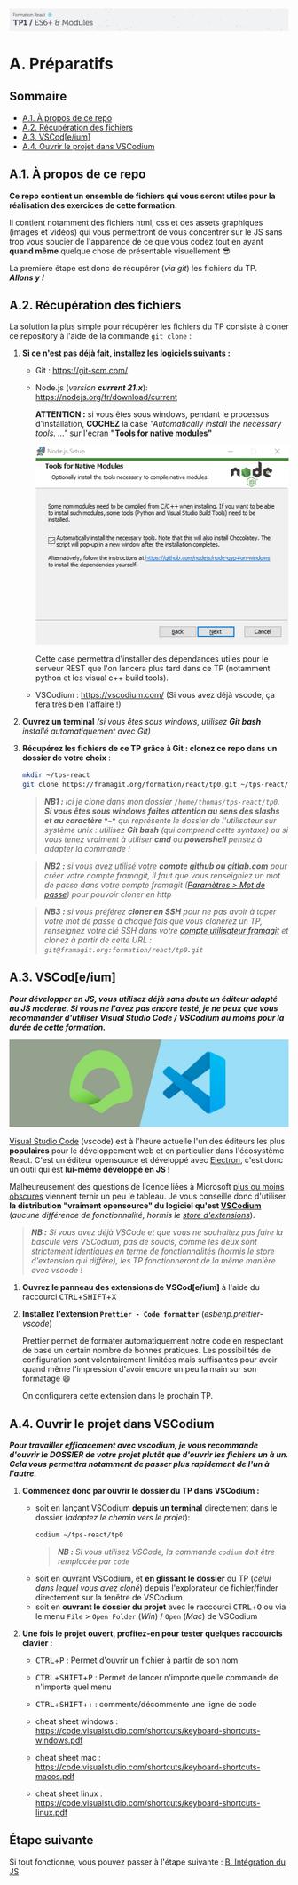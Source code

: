 <img src="images/readme/header-small.jpg" >

# A. Préparatifs <!-- omit in toc -->

## Sommaire <!-- omit in toc -->
- [A.1. À propos de ce repo](#a1-à-propos-de-ce-repo)
- [A.2. Récupération des fichiers](#a2-récupération-des-fichiers)
- [A.3. VSCod\[e/ium\]](#a3-vscodeium)
- [A.4. Ouvrir le projet dans VSCodium](#a4-ouvrir-le-projet-dans-vscodium)

## A.1. À propos de ce repo

**Ce repo contient un ensemble de fichiers qui vous seront utiles pour la réalisation des exercices de cette formation.**

Il contient notamment des fichiers html, css et des assets graphiques (images et vidéos) qui vous permettront de vous concentrer sur le JS sans trop vous soucier de l'apparence de ce que vous codez tout en ayant **quand même** quelque chose de présentable visuellement 😎

La première étape est donc de récupérer (_via git_) les fichiers du TP.<br>
_**Allons y !**_

## A.2. Récupération des fichiers

La solution la plus simple pour récupérer les fichiers du TP consiste à cloner ce repository à l'aide de la commande `git clone` :

1. **Si ce n'est pas déjà fait, installez les logiciels suivants :**
	- Git : https://git-scm.com/
	- Node.js (_version **current 21.x**_): https://nodejs.org/fr/download/current

		**ATTENTION :** si vous êtes sous windows, pendant le processus d'installation, **COCHEZ** la case _"Automatically install the necessary tools. ..."_ sur l'écran **"Tools for native modules"**

		<img src="images/readme/node-install.png" >

		Cette case permettra d'installer des dépendances utiles pour le serveur REST que l'on lancera plus tard dans ce TP (notamment python et les visual c++ build tools).

	- VSCodium : https://vscodium.com/ (Si vous avez déjà vscode, ça fera très bien l'affaire !)

2. **Ouvrez un terminal** *(si vous êtes sous windows, utilisez **Git bash** installé automatiquement avec Git)*

3. **Récupérez les fichiers de ce TP grâce à Git : clonez ce repo dans un dossier de votre choix** :
	```bash
	mkdir ~/tps-react
	git clone https://framagit.org/formation/react/tp0.git ~/tps-react/tp0
	```
	> _**NB1 :** ici je clone dans mon dossier `/home/thomas/tps-react/tp0`. **Si vous êtes sous windows faites attention au sens des slashs et au caractère `"~"`** qui représente le dossier de l'utilisateur sur système unix : utilisez **Git bash** (qui comprend cette syntaxe) ou si vous tenez vraiment à utiliser **cmd** ou **powershell** pensez à adapter la commande !_

	> _**NB2 :** si vous avez utilisé votre **compte github ou gitlab.com** pour créer votre compte framagit, il faut que vous renseigniez un mot de passe dans votre compte framagit ([Paramètres > Mot de passe](https://framagit.org/-/profile/password/edit)) pour pouvoir cloner en http_

	> _**NB3 :** si vous préférez **cloner en SSH** pour ne pas avoir à taper votre mot de passe à chaque fois que vous clonerez un TP, renseignez votre clé SSH dans votre [compte utilisateur framagit](https://framagit.org/-/profile/keys) et clonez à partir de cette URL : `git@framagit.org:formation/react/tp0.git`_

## A.3. VSCod\[e/ium\]

_**Pour développer en JS, vous utilisez déjà sans doute un éditeur adapté au JS moderne. Si vous ne l'avez pas encore testé, je ne peux que vous recommander d'utiliser Visual Studio Code / VSCodium au moins pour la durée de cette formation.**_

<img src="images/readme/vscode-ium.jpg" />

[Visual Studio Code](https://code.visualstudio.com/) (vscode) est à l'heure actuelle l'un des éditeurs les plus **populaires** pour le développement web et en particulier dans l'écosystème React. C'est un éditeur opensource et développé avec [Electron](https://electronjs.org/), c'est donc un outil qui est **lui-même développé en JS !**

Malheureusement des questions de licence liées à Microsoft [plus ou moins obscures](https://vscodium.com/#why) viennent ternir un peu le tableau. Je vous conseille donc d'utiliser **la distribution "vraiment opensource" du logiciel qu'est [VSCodium](https://vscodium.com/)** (_aucune différence de fonctionnalité, hormis le [store d'extensions](https://github.com/VSCodium/vscodium/blob/master/DOCS.md#extensions-marketplace)_).

> _**NB :** Si vous avez déjà VSCode et que vous ne souhaitez pas faire la bascule vers VSCodium, pas de soucis, comme les deux sont strictement identiques en terme de fonctionnalités (hormis le store d'extension qui diffère), les TP fonctionneront de la même manière avec vscode !_


1. **Ouvrez le panneau des extensions de VSCod[e/ium]** à l'aide du raccourci <kbd>CTRL</kbd>+<kbd>SHIFT</kbd>+<kbd>X</kbd>

1. **Installez l'extension `Prettier - Code formatter`** (_esbenp.prettier-vscode_)

	Prettier permet de formater automatiquement notre code en respectant de base un certain nombre de bonnes pratiques. Les possibilités de configuration sont volontairement limitées mais suffisantes pour avoir quand même l'impression d'avoir encore un peu la main sur son formatage 😄

	On configurera cette extension dans le prochain TP.

## A.4. Ouvrir le projet dans VSCodium

_**Pour travailler efficacement avec vscodium, je vous recommande d'ouvrir le DOSSIER de votre projet plutôt que d'ouvrir les fichiers un à un. Cela vous permettra notamment de passer plus rapidement de l'un à l'autre.**_

1. **Commencez donc par ouvrir le dossier du TP dans VSCodium :**
	- soit en lançant VSCodium **depuis un terminal** directement dans le dossier (*adaptez le chemin vers le projet*):
		```bash
		codium ~/tps-react/tp0
		```
		> _**NB :** Si vous utilisez VSCode, la commande `codium` doit être remplacée par `code`_
	- soit en ouvrant VSCodium, et **en glissant le dossier** du TP (_celui dans lequel vous avez cloné_) depuis l'explorateur de fichier/finder directement sur la fenêtre de VSCodium
	- soit en **ouvrant le dossier du projet** avec le raccourci <kbd>CTRL</kbd>+<kbd>O</kbd> ou via le menu `File` > `Open Folder` (_Win_) / `Open` (_Mac_) de VSCodium

2. **Une fois le projet ouvert, profitez-en pour tester quelques raccourcis clavier :**
	- <kbd>CTRL</kbd>+<kbd>P</kbd> : Permet d'ouvrir un fichier à partir de son nom
	- <kbd>CTRL</kbd>+<kbd>SHIFT</kbd>+<kbd>P</kbd> : Permet de lancer n'importe quelle commande de n'importe quel menu
	- <kbd>CTRL</kbd>+<kbd>SHIFT</kbd>+<kbd>:</kbd> : commente/décommente une ligne de code

	- cheat sheet windows : https://code.visualstudio.com/shortcuts/keyboard-shortcuts-windows.pdf
	- cheat sheet mac : https://code.visualstudio.com/shortcuts/keyboard-shortcuts-macos.pdf
	- cheat sheet linux : https://code.visualstudio.com/shortcuts/keyboard-shortcuts-linux.pdf

## Étape suivante <!-- omit in toc -->
Si tout fonctionne, vous pouvez passer à l'étape suivante : [B. Intégration du JS](B-integration.md)